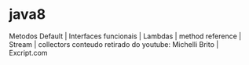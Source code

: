 # java8
Metodos Default | Interfaces funcionais | Lambdas | method reference | Stream | collectors
conteudo retirado do youtube: Michelli Brito | Excript.com 
